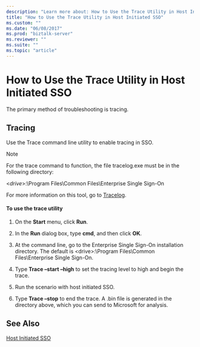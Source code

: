 ```yaml
---
description: "Learn more about: How to Use the Trace Utility in Host Initiated SSO"
title: "How to Use the Trace Utility in Host Initiated SSO"
ms.custom: ""
ms.date: "06/08/2017"
ms.prod: "biztalk-server"
ms.reviewer: ""
ms.suite: ""
ms.topic: "article"
---
```

# How to Use the Trace Utility in Host Initiated SSO
The primary method of troubleshooting is tracing.

## Tracing
 Use the Trace command line utility to enable tracing in SSO.

> [!NOTE]
>  For the trace command to function, the file tracelog.exe must be in the following directory:
>
>  \<*drive*\>:\Program Files\Common Files\Enterprise Single Sign-On

For more information on this tool, go to [Tracelog](/windows-hardware/drivers/devtest/tracelog).

#### To use the trace utility

1.  On the **Start** menu, click **Run**.

2.  In the **Run** dialog box, type **cmd**, and then click **OK**.

3.  At the command line, go to the Enterprise Single Sign-On installation directory. The default is \<drive\>:\Program Files\Common Files\Enterprise Single Sign-On.

4.  Type **Trace –start –high** to set the tracing level to high and begin the trace.

5.  Run the scenario with host initiated SSO.

6.  Type **Trace –stop** to end the trace. A .bin file is generated in the directory above, which you can send to Microsoft for analysis.

## See Also
 [Host Initiated SSO](../core/host-initiated-sso.md)
